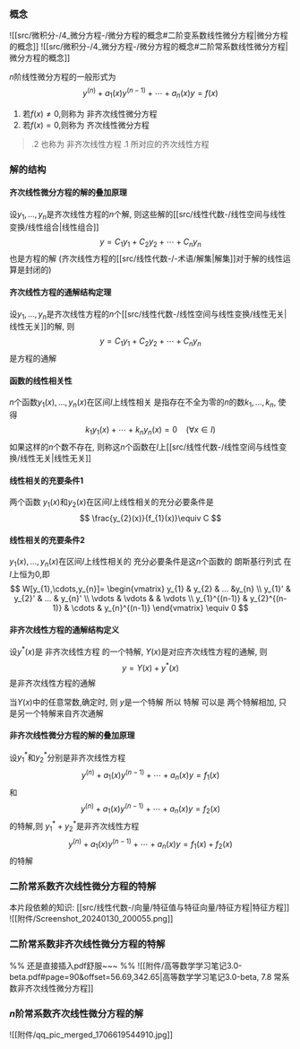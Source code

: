 

### 概念
![[src/微积分-/4_微分方程-/微分方程的概念#二阶变系数线性微分方程|微分方程的概念]]
![[src/微积分-/4_微分方程-/微分方程的概念#二阶常系数线性微分方程|微分方程的概念]]

$n$阶线性微分方程的一般形式为
$$
y^{(n)}+a_{1}(x)y^{(n-1)}+\cdots+a_{n}(x)y=f(x)
$$
1. 若$f(x)\neq 0$,则称为 非齐次线性微分方程
2. 若$f(x)=0$,则称为 齐次线性微分方程
>  .2 也称为 非齐次线性方程 .1 所对应的齐次线性方程

### 解的结构
#### 齐次线性微分方程的解的叠加原理
设$y_1,\dots,y_{n}$是齐次线性方程的$n$个解, 则这些解的[[src/线性代数-/线性空间与线性变换/线性组合|线性组合]]
$$
y=C_{1}y_{1}+C_{2}y_{2}+\cdots+C_{n}y_{n}
$$
也是方程的解 (齐次线性方程的[[src/线性代数-/-术语/解集|解集]]对于解的线性运算是封闭的)
#### 齐次线性方程的通解结构定理
设$y_1,\dots,y_{n}$是齐次线性方程的$n$个[[src/线性代数-/线性空间与线性变换/线性无关|线性无关]]的解, 则
$$
y=C_{1}y_{1}+C_{2}y_{2}+\cdots+C_{n}y_{n}
$$
是方程的通解
#### 函数的线性相关性
$n$个函数$y_1(x),\dots,y_{n}(x)$在区间$I$上线性相关 是指存在不全为零的$n$的数$k_1,\dots,k_{n}$, 使得
$$
k_{1}y_{1}(x)+\cdots+k_{n}y_{n}(x)=0~~~~(\forall x\in I)
$$
如果这样的$n$个数不存在, 则称这$n$个函数在$I$上[[src/线性代数-/线性空间与线性变换/线性无关|线性无关]]

#### 线性相关的充要条件1
两个函数 $y_{1}(x)$和$y_{2}(x)$在区间$I$上线性相关的充分必要条件是
$$
\frac{y_{2}(x)}{f_{1}(x)}\equiv  C
$$
#### 线性相关的充要条件2
$y_1(x),\dots,y_{n}(x)$在区间$I$上线性相关的 充分必要条件是这$n$个函数的 朗斯基行列式 在$I$上恒为$0$,即
$$
W[y_{1},\cdots,y_{n}]=
\begin{vmatrix}  
y_{1} & y_{2} & ... &y_{n} \\
y_{1}' & y_{2}' & ...  & y_{n}' \\
\vdots  & \vdots  &  & \vdots \\
y_{1}^{(n-1)} & y_{2}^{(n-1)} & \cdots & y_{n}^{(n-1)} 
\end{vmatrix}
\equiv  0
$$

#### 非齐次线性方程的通解结构定义
设$y^{*}(x)$是 非齐次线性方程 的一个特解, $Y(x)$是对应齐次线性方程的通解, 则
$$
y=Y(x)+y^{*}(x)
$$
是非齐次线性方程的通解

当$Y(x)$中的任意常数,确定时, 则 $y$是一个特解
所以 特解 可以是 两个特解相加, 只是另一个特解来自齐次通解

#### 非齐次线性微分方程的解的叠加原理
设$y_{1}^{*}$和$y^{*}_{2}$分别是非齐次线性方程
$$
y^{(n)}+a_{1}(x)y^{(n-1)}+\cdots+a_{n}(x)y=f_{1}(x)
$$
和
$$
y^{(n)}+a_{1}(x)y^{(n-1)}+\cdots+a_{n}(x)y=f_{2}(x)
$$
的特解,则 $y_{1}^{*}+y_{2}^{*}$是非齐次线性方程
$$
y^{(n)}+a_{1}(x)y^{(n-1)}+\cdots+a_{n}(x)y=f_{1}(x)+f_{2}(x)
$$
的特解

### 二阶常系数齐次线性微分方程的特解
本片段依赖的知识: [[src/线性代数-/向量/特征值与特征向量/特征方程|特征方程]] 
![[附件/Screenshot_20240130_200055.png]]
### 二阶常系数**非**齐次线性微分方程的特解
%% 还是直接插入pdf舒服~~~ %%
![[附件/高等数学学习笔记3.0-beta.pdf#page=90&offset=56.69,342.65|高等数学学习笔记3.0-beta, 7.8 常系数非齐次线性微分方程]]
### $n$阶常系数齐次线性微分方程的解
![[附件/qq_pic_merged_1706619544910.jpg]]
